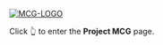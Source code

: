 [![MCG-LOGO](https://github.com/user-attachments/assets/c505fd2e-41a1-4408-88b5-0e95c88ee975)](https://github.com/Project-MCG)

Click 👆 to enter the **Project MCG** page.
